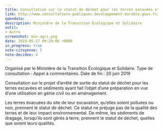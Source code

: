 ```yaml
---
title: Consultation sur le statut de déchet pour les terres excavées et sédiments
link: http://www.consultations-publiques.developpement-durable.gouv.fr/projet-d-arrete-fixant-les-criteres-de-sortie-du-a1955.html
opendata: 
description: Ministère de la Transition Écologique et Solidaire
outil:
- Autre
screenshot: min-agri.png
date: 2019-05-27 09:29:08 +0000
in_progress: true
note-citoyenne: 5
note-decidee: 4
---
```


Organisé par le Ministère de la Transition Écologique et Solidaire. Type de consultation : Appel à commentaires. 
Date de fin : 20 juin 2019


Consultation sur le projet d’arrêté de sortie du statut de déchet pour les terres excavées et sédiments ayant fait l’objet d’une préparation en vue d’une utilisation en génie civil ou en aménagement.

Les terres évacuées du site de leur excavation, qu’elles soient polluées ou non, prennent le statut de déchet. Ce statut ne préjuge pas de la qualité des terres et de leur impact environnemental. De même, les sédiments de dragage, lorsqu’ils sont gérés à terre, prennent le statut de déchet, quelles que soient leurs qualités.
